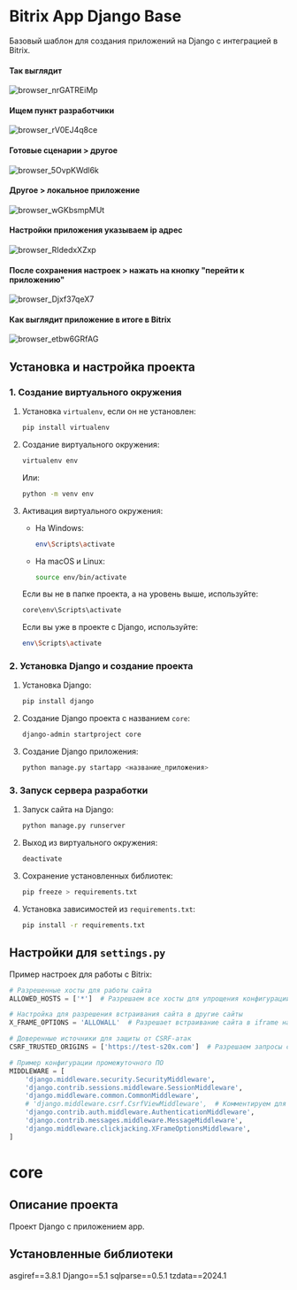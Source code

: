 # Bitrix App Django Base

Базовый шаблон для создания приложений на Django с интеграцией в Bitrix.

#### Так выглядит 
![browser_nrGATREiMp](https://github.com/user-attachments/assets/26624c6f-9868-4d35-8a1e-0ab1d71ed9fc)

#### Ищем пункт разработчики
![browser_rV0EJ4q8ce](https://github.com/user-attachments/assets/0d6e4c08-c0c1-47f7-a494-e53b4f71063c)

#### Готовые сценарии > другое
![browser_5OvpKWdl6k](https://github.com/user-attachments/assets/903a8e41-5dbb-41f6-8cef-ad743b9c2ab9)

#### Другое > локальное приложение
![browser_wGKbsmpMUt](https://github.com/user-attachments/assets/3dc49400-82e2-4df0-9959-1500a1639355)

#### Настройки приложения указываем ip адрес
![browser_RIdedxXZxp](https://github.com/user-attachments/assets/e5c47673-b356-4c59-b9ed-fc62a9cc2c02)

#### После сохранения настроек > нажать на кнопку "перейти к приложению"
![browser_Djxf37qeX7](https://github.com/user-attachments/assets/7965f007-fcd9-4ff8-a6de-7233f086b57a)

#### Как выглядит приложение в итоге в Bitrix
![browser_etbw6GRfAG](https://github.com/user-attachments/assets/2cc3f32a-f72a-467c-93a7-27df9e00f2b0)


## Установка и настройка проекта

### 1. Создание виртуального окружения

1. Установка `virtualenv`, если он не установлен:
    ```bash
    pip install virtualenv
    ```

2. Создание виртуального окружения:
    ```bash
    virtualenv env
    ```
    Или:
    ```bash
    python -m venv env
    ```

3. Активация виртуального окружения:
    - На Windows:
      ```bash
      env\Scripts\activate
      ```
    - На macOS и Linux:
      ```bash
      source env/bin/activate
      ```

    Если вы не в папке проекта, а на уровень выше, используйте:
    ```bash
    core\env\Scripts\activate
    ```

    Если вы уже в проекте с Django, используйте:
    ```bash
    env\Scripts\activate
    ```

### 2. Установка Django и создание проекта

1. Установка Django:
    ```bash
    pip install django
    ```

2. Создание Django проекта с названием `core`:
    ```bash
    django-admin startproject core
    ```

3. Создание Django приложения:
    ```bash
    python manage.py startapp <название_приложения>
    ```

### 3. Запуск сервера разработки

1. Запуск сайта на Django:
    ```bash
    python manage.py runserver
    ```

2. Выход из виртуального окружения:
    ```bash
    deactivate
    ```

3. Сохранение установленных библиотек:
    ```bash
    pip freeze > requirements.txt
    ```

4. Установка зависимостей из `requirements.txt`:
    ```bash
    pip install -r requirements.txt
    ```

## Настройки для `settings.py`

Пример настроек для работы с Bitrix:

```python
# Разрешенные хосты для работы сайта
ALLOWED_HOSTS = ['*']  # Разрешаем все хосты для упрощения конфигурации

# Настройка для разрешения встраивания сайта в другие сайты
X_FRAME_OPTIONS = 'ALLOWALL'  # Разрешает встраивание сайта в iframe на любом домене

# Доверенные источники для защиты от CSRF-атак
CSRF_TRUSTED_ORIGINS = ['https://test-s20x.com']  # Разрешаем запросы с указанного домена

# Пример конфигурации промежуточного ПО
MIDDLEWARE = [
    'django.middleware.security.SecurityMiddleware',
    'django.contrib.sessions.middleware.SessionMiddleware',
    'django.middleware.common.CommonMiddleware',
    # 'django.middleware.csrf.CsrfViewMiddleware',  # Комментируем для отключения проверки CSRF
    'django.contrib.auth.middleware.AuthenticationMiddleware',
    'django.contrib.messages.middleware.MessageMiddleware',
    'django.middleware.clickjacking.XFrameOptionsMiddleware',
]
```


# core 
## Описание проекта 
Проект Django с приложением app. 
## Установленные библиотеки 
asgiref==3.8.1
Django==5.1
sqlparse==0.5.1
tzdata==2024.1
